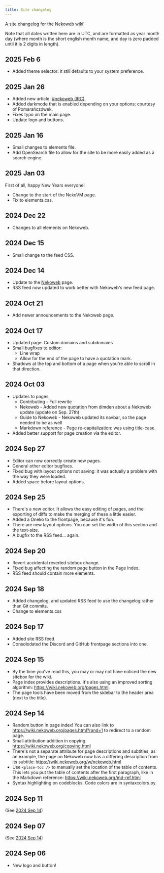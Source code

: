 ```yaml
---
title: Site changelog
---
```

A site changelog for the Nekoweb wiki!

Note that all dates written here are in UTC, and are formatted as year month day (where month is the short english month name, and day is zero padded until it is 2 digits in length).

<place-toc/>

## 2025 Feb 6

* Added theme selector: it still defaults to your system preference.

## 2025 Jan 26

* Added new article: [\#nekoweb (IRC)](/w/nekoweb_irc.html).
* Added darkmode that is enabled depending on your options; courtesy of Pomarańczówek.
* Fixes typo on the main page.
* Update logo and buttons.

## 2025 Jan 16

* Small changes to elements file.
* Add OpenSearch file to allow for the site to be more easily added as a search engine.

## 2025 Jan 03

First of all, happy New Years everyone!

* Change to the start of the NekoVM page.
* Fix to elements.css.

## 2024 Dec 22

* Changes to all elements on Nekoweb.

## 2024 Dec 15

* Small change to the feed CSS.

## 2024 Dec 14

* Update to the [Nekoweb](/w/nekoweb.html) page.
* RSS feed now updated to work better with Nekoweb's new feed page.

## 2024 Oct 21

* Add newer announcements to the Nekoweb page.

## 2024 Oct 17

* Updated page: Custom domains and subdomains
* Small bugfixes to editor:
  * Line wrap
  * Allow for the end of the page to have a quotation mark.
* Shadows at the top and bottom of a page when you're able to scroll in that direction.

## 2024 Oct 03

* Updates to pages
  * Contributing - Full rewrite
  * Nekoweb - Added new quotation from dimden about a Nekoweb update (update on Sep. 27th)
  * Guide to Nekoweb - Nekoweb updated its navbar, so the page needed to be as well
  * Markdown reference - Page re-capitalization: was using title-case.
* Added better support for page creation via the editor.

## 2024 Sep 27

* Editor can now correctly create new pages.
* General other editor bugfixes.
* Fixed bug with layout options not saving: it was actually a problem with the way they were loaded.
* Added space before layout options.

## 2024 Sep 25

* There's a new editor. It allows the easy editing of pages, and the exporting of diffs to make the merging of these a little easier.
* Added a Oneko to the frontpage, because it's fun.
* There are new layout options. You can set the width of this section and the text-size.
* A bugfix to the RSS feed... again.

## 2024 Sep 20

* Revert accidental reverted sitebox change.
* Fixed bug affecting the random page button in the Page Index.
* RSS feed should contain more elements.

## 2024 Sep 18

* Added changelog, and updated RSS feed to use the changelog rather than Git commits.
* Change to elements.css

## 2024 Sep 17

* Added site RSS feed.
* Consolodated the Discord and GitHub frontpage sections into one.

## 2024 Sep 15

* By the time you've read this, you may or may not have noticed the new sitebox for the wiki.
* Page index provides descriptions. It's also using an improved sorting algorithm: https://wiki.nekoweb.org/pages.html.
* The page tools have been moved from the sidebar to the header area (next to the title).

## 2024 Sep 14

* Random button in page index! You can also link to https://wiki.nekoweb.org/pages.html?rand=1 to redirect to a random page.
* Small attribution addition in copying: https://wiki.nekoweb.org/copying.html
* There's not a separate attribute for page descriptions and subtitles, as an example, the page on Nekoweb now has a differing description from its subtitle: https://wiki.nekoweb.org/w/nekoweb.html
* Use <code>&lt;place-toc /&gt;</code> to manually set the location of the table of contents. This lets you put the table of contents after the first paragraph, like in the Markdown reference: https://wiki.nekoweb.org/md-ref.html
* Syntax highlighting on codeblocks. Code colors are in syntaxcolors.py.

## 2024 Sep 11

(See [2024 Sep 14](#2024-sep-14))

## 2024 Sep 07

(See [2024 Sep 14](#2024-sep-14))

## 2024 Sep 06

* New logo and button!
